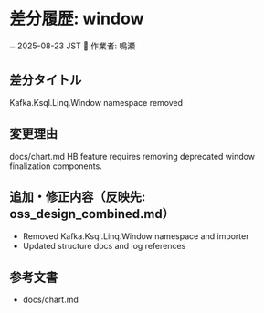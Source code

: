# 差分履歴: window

🗕 2025-08-23 JST
🧐 作業者: 鳴瀬

## 差分タイトル
Kafka.Ksql.Linq.Window namespace removed

## 変更理由
docs/chart.md HB feature requires removing deprecated window finalization components.

## 追加・修正内容（反映先: oss_design_combined.md）
- Removed Kafka.Ksql.Linq.Window namespace and importer
- Updated structure docs and log references

## 参考文書
- docs/chart.md
